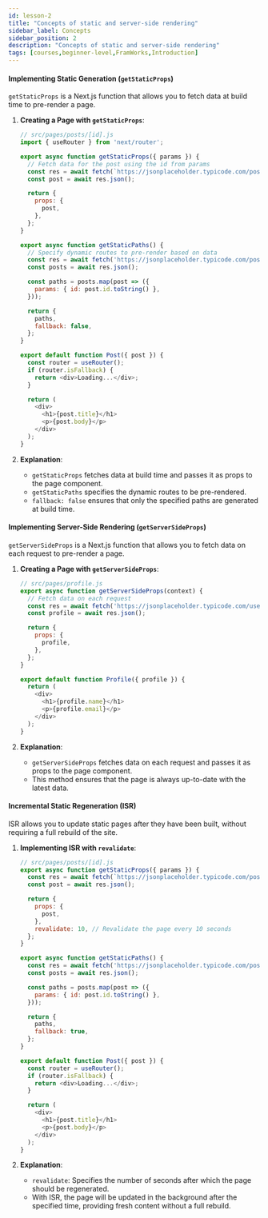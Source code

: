 ```yaml
---
id: lesson-2
title: "Concepts of static and server-side rendering"
sidebar_label: Concepts
sidebar_position: 2
description: "Concepts of static and server-side rendering"
tags: [courses,beginner-level,FramWorks,Introduction]
---
```

 
#### Implementing Static Generation (`getStaticProps`)

`getStaticProps` is a Next.js function that allows you to fetch data at build time to pre-render a page.

1. **Creating a Page with `getStaticProps`**:
   ```javascript
   // src/pages/posts/[id].js
   import { useRouter } from 'next/router';

   export async function getStaticProps({ params }) {
     // Fetch data for the post using the id from params
     const res = await fetch(`https://jsonplaceholder.typicode.com/posts/${params.id}`);
     const post = await res.json();

     return {
       props: {
         post,
       },
     };
   }

   export async function getStaticPaths() {
     // Specify dynamic routes to pre-render based on data
     const res = await fetch('https://jsonplaceholder.typicode.com/posts');
     const posts = await res.json();

     const paths = posts.map(post => ({
       params: { id: post.id.toString() },
     }));

     return {
       paths,
       fallback: false,
     };
   }

   export default function Post({ post }) {
     const router = useRouter();
     if (router.isFallback) {
       return <div>Loading...</div>;
     }

     return (
       <div>
         <h1>{post.title}</h1>
         <p>{post.body}</p>
       </div>
     );
   }
   ```

2. **Explanation**:
   - `getStaticProps` fetches data at build time and passes it as props to the page component.
   - `getStaticPaths` specifies the dynamic routes to be pre-rendered.
   - `fallback: false` ensures that only the specified paths are generated at build time.

#### Implementing Server-Side Rendering (`getServerSideProps`)

`getServerSideProps` is a Next.js function that allows you to fetch data on each request to pre-render a page.

1. **Creating a Page with `getServerSideProps`**:
   ```javascript
   // src/pages/profile.js
   export async function getServerSideProps(context) {
     // Fetch data on each request
     const res = await fetch('https://jsonplaceholder.typicode.com/users/1');
     const profile = await res.json();

     return {
       props: {
         profile,
       },
     };
   }

   export default function Profile({ profile }) {
     return (
       <div>
         <h1>{profile.name}</h1>
         <p>{profile.email}</p>
       </div>
     );
   }
   ```

2. **Explanation**:
   - `getServerSideProps` fetches data on each request and passes it as props to the page component.
   - This method ensures that the page is always up-to-date with the latest data.

#### Incremental Static Regeneration (ISR)

ISR allows you to update static pages after they have been built, without requiring a full rebuild of the site.

1. **Implementing ISR with `revalidate`**:
   ```javascript
   // src/pages/posts/[id].js
   export async function getStaticProps({ params }) {
     const res = await fetch(`https://jsonplaceholder.typicode.com/posts/${params.id}`);
     const post = await res.json();

     return {
       props: {
         post,
       },
       revalidate: 10, // Revalidate the page every 10 seconds
     };
   }

   export async function getStaticPaths() {
     const res = await fetch('https://jsonplaceholder.typicode.com/posts');
     const posts = await res.json();

     const paths = posts.map(post => ({
       params: { id: post.id.toString() },
     }));

     return {
       paths,
       fallback: true,
     };
   }

   export default function Post({ post }) {
     const router = useRouter();
     if (router.isFallback) {
       return <div>Loading...</div>;
     }

     return (
       <div>
         <h1>{post.title}</h1>
         <p>{post.body}</p>
       </div>
     );
   }
   ```

2. **Explanation**:
   - `revalidate`: Specifies the number of seconds after which the page should be regenerated.
   - With ISR, the page will be updated in the background after the specified time, providing fresh content without a full rebuild.
 